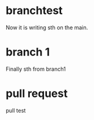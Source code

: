 # branchtest

Now it is writing sth on the main.

# branch 1 

Finally sth from branch1 

# pull request

pull test